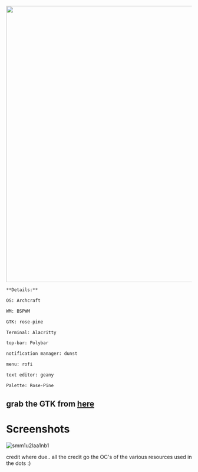 <p align="center">
    <img width="750" src="https://github.com/laggy-tux/BSPWM-rose-pine/assets/85402808/07bcfc71-edae-4e2e-aefc-7af05682e973" 
</p>


```ocaml
**Details:**

OS: Archcraft

WM: BSPWM

GTK: rose-pine

Terminal: Alacritty

top-bar: Polybar

notification manager: dunst

menu: rofi

text editor: geany

Palette: Rose-Pine
```

## grab the GTK from [here](https://github.com/rose-pine/gtk)

# Screenshots

![smm1u2laa1nb1](https://github.com/laggy-tux/BSPWM-rose-pine/assets/85402808/b13d238f-8fa6-4cb7-a737-ec287db7d399)




credit where due.. all the credit go the OC's of the various resources used in the dots :)
